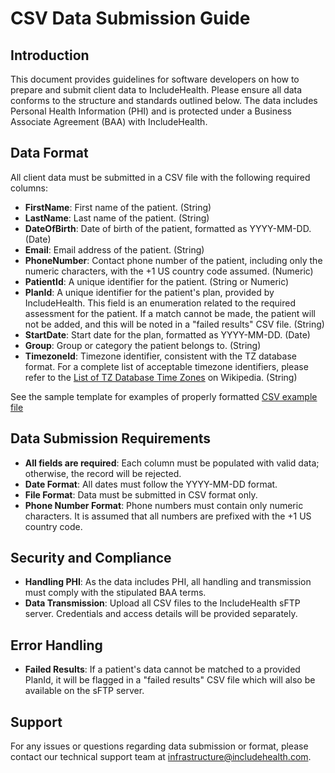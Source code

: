 # CSV Data Submission Guide

## Introduction
This document provides guidelines for software developers on how to prepare and submit client data to IncludeHealth. Please ensure all data conforms to the structure and standards outlined below. The data includes Personal Health Information (PHI) and is protected under a Business Associate Agreement (BAA) with IncludeHealth.

## Data Format
All client data must be submitted in a CSV file with the following required columns:

- **FirstName**: First name of the patient. (String)
- **LastName**: Last name of the patient. (String)
- **DateOfBirth**: Date of birth of the patient, formatted as YYYY-MM-DD. (Date)
- **Email**: Email address of the patient. (String)
- **PhoneNumber**: Contact phone number of the patient, including only the numeric characters, with the +1 US country code assumed. (Numeric)
- **PatientId**: A unique identifier for the patient. (String or Numeric)
- **PlanId**: A unique identifier for the patient's plan, provided by IncludeHealth. This field is an enumeration related to the required assessment for the patient. If a match cannot be made, the patient will not be added, and this will be noted in a "failed results" CSV file. (String)
- **StartDate**: Start date for the plan, formatted as YYYY-MM-DD. (Date)
- **Group**: Group or category the patient belongs to. (String)
- **TimezoneId**: Timezone identifier, consistent with the TZ database format. For a complete list of acceptable timezone identifiers, please refer to the [List of TZ Database Time Zones](https://en.wikipedia.org/wiki/List_of_tz_database_time_zones) on Wikipedia. (String)

See the sample template for examples of properly formatted [CSV example file](TemplateCSVSubmission-Example.csv)

## Data Submission Requirements
- **All fields are required**: Each column must be populated with valid data; otherwise, the record will be rejected.
- **Date Format**: All dates must follow the YYYY-MM-DD format.
- **File Format**: Data must be submitted in CSV format only.
- **Phone Number Format**: Phone numbers must contain only numeric characters. It is assumed that all numbers are prefixed with the +1 US country code.

## Security and Compliance
- **Handling PHI**: As the data includes PHI, all handling and transmission must comply with the stipulated BAA terms.
- **Data Transmission**: Upload all CSV files to the IncludeHealth sFTP server. Credentials and access details will be provided separately.

## Error Handling
- **Failed Results**: If a patient's data cannot be matched to a provided PlanId, it will be flagged in a "failed results" CSV file which will also be available on the sFTP server.

## Support
For any issues or questions regarding data submission or format, please contact our technical support team at infrastructure@includehealth.com.
